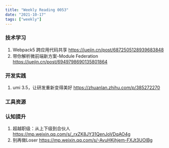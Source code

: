 ```yaml
---
title: "Weekly Reading 0053"
date: "2021-10-17"
tags: ["weekly"]
---
```


### 技术学习
1. Webpack5 跨应用代码共享 https://juejin.cn/post/6872505128939683848
2. 带你解析微前端新方案-Module Federation https://juejin.cn/post/6949798690135801864

### 开发实践
1. umi 3.5，让研发重新变得美好 https://zhuanlan.zhihu.com/p/385272270

### 工具资源


### 认知提升
1. 超越职级：从上下级到合伙人 https://mp.weixin.qq.com/s/_rxZK8JY31QenJoVDqAO4g
2. 别再做Loser https://mp.weixin.qq.com/s/-AvuHKjhjem-FXJt3UOIBg